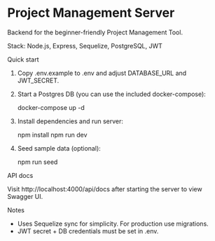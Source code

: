 # Project Management Server

Backend for the beginner-friendly Project Management Tool.

Stack: Node.js, Express, Sequelize, PostgreSQL, JWT

Quick start

1. Copy .env.example to .env and adjust DATABASE_URL and JWT_SECRET.
2. Start a Postgres DB (you can use the included docker-compose):

   docker-compose up -d

3. Install dependencies and run server:

   npm install
   npm run dev

4. Seed sample data (optional):

   npm run seed

API docs

Visit http://localhost:4000/api/docs after starting the server to view Swagger UI.

Notes

- Uses Sequelize sync for simplicity. For production use migrations.
- JWT secret + DB credentials must be set in .env.
